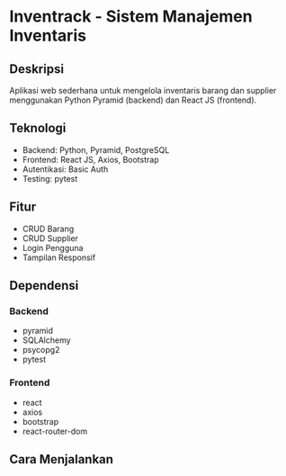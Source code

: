 # Inventrack - Sistem Manajemen Inventaris

## Deskripsi
Aplikasi web sederhana untuk mengelola inventaris barang dan supplier menggunakan Python Pyramid (backend) dan React JS (frontend).

## Teknologi
- Backend: Python, Pyramid, PostgreSQL
- Frontend: React JS, Axios, Bootstrap
- Autentikasi: Basic Auth
- Testing: pytest

## Fitur
- CRUD Barang
- CRUD Supplier
- Login Pengguna
- Tampilan Responsif

## Dependensi
### Backend
- pyramid
- SQLAlchemy
- psycopg2
- pytest

### Frontend
- react
- axios
- bootstrap
- react-router-dom

## Cara Menjalankan

